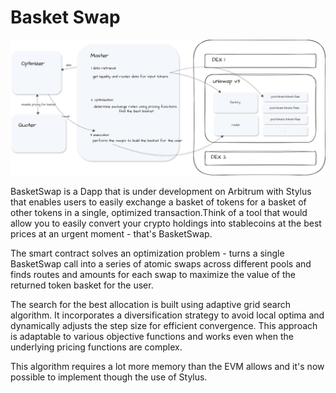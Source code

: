# Basket Swap

![Image](./image.png)

BasketSwap is a Dapp that is under development on Arbitrum with Stylus that enables users to easily exchange a basket of tokens for a basket of other tokens in a single, optimized transaction.Think of a tool that would allow you to easily convert your crypto holdings into stablecoins at the best prices at an urgent moment - that's BasketSwap.

The smart contract solves an optimization problem - turns a single BasketSwap call into a series of atomic swaps across different pools and finds  routes and amounts for each swap to maximize the value of the returned token basket for the user. 

The search for the best allocation is built using adaptive grid search algorithm.  It incorporates a diversification strategy to avoid local optima and dynamically adjusts the step size for efficient convergence. This approach is adaptable to various objective functions and works even when the underlying pricing functions are complex.

This algorithm requires a lot more memory than the EVM allows and it's now possible to implement though the use of Stylus.
